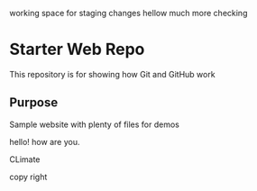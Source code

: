 working space
for staging
changes
hellow much more
checking
# Starter Web Repo

This repository is for showing how Git and GitHub work

## Purpose

Sample website with plenty of files for demos

hello! how are you.

CLimate

copy right